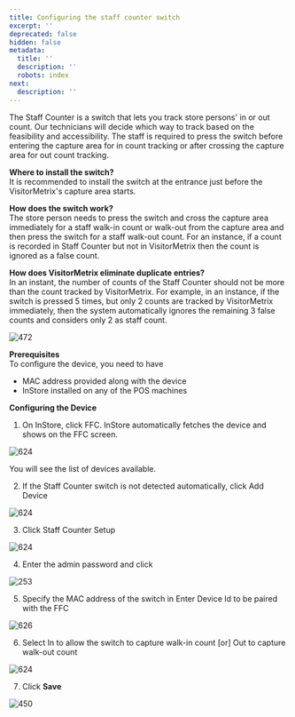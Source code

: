 ```yaml
---
title: Configuring the staff counter switch
excerpt: ''
deprecated: false
hidden: false
metadata:
  title: ''
  description: ''
  robots: index
next:
  description: ''
---
```

The Staff Counter is a switch that lets you track store persons' in or out count. Our technicians will decide which way to track based on the feasibility and accessibility. The staff is required to press the switch before entering the capture area for in count tracking or after crossing the capture area for out count tracking. 

**Where to install the switch?**\
It is recommended to install the switch at the entrance just before the VisitorMetrix's capture area starts. 

**How does the switch work?**\
The store person needs to press the switch and cross the capture area immediately for a staff walk-in count or walk-out from the capture area and then press the switch for a staff walk-out count. For an instance, if a count is recorded in Staff Counter but not in VisitorMetrix then the count is ignored as a false count.

**How does VisitorMetrix eliminate duplicate entries?**\
In an instant, the number of counts of the Staff Counter should not be more than the count tracked by VisitorMetrix. For example, in an instance, if the switch is pressed 5 times, but only 2 counts are tracked by VisitorMetrix immediately, then the system automatically ignores the remaining 3 false counts and considers only 2 as staff count.

![472](https://files.readme.io/e256be6-cont.png "cont.png")

**Prerequisites**\
To configure the device, you need to have

* MAC address provided along with the device
* InStore installed on any of the POS machines

**Configuring the Device**

1. On InStore, click FFC. InStore automatically fetches the device and shows on the FFC screen.

![624](https://files.readme.io/6f0fac1-scrr.png "scrr.png")

You will see the list of devices available. 

2. If the Staff Counter switch is not detected automatically, click Add Device

![624](https://files.readme.io/d2e2340-deviceeee.png "deviceeee.png")

3. Click Staff Counter Setup

![624](https://files.readme.io/763805e-setupp.png "setupp.png")

4. Enter the admin password and click

![253](https://files.readme.io/99f94db-c.png "c.png")

5. Specify the MAC address of the switch in Enter Device Id to be paired with the FFC

![626](https://files.readme.io/a64707d-ffc.png "ffc.png")

6. Select In to allow the switch to capture walk-in count \[or] Out to capture walk-out count

![624](https://files.readme.io/5e48186-co.png "co.png")

7. Click **Save** 

![450](https://files.readme.io/03db909-savee.png "savee.png")
